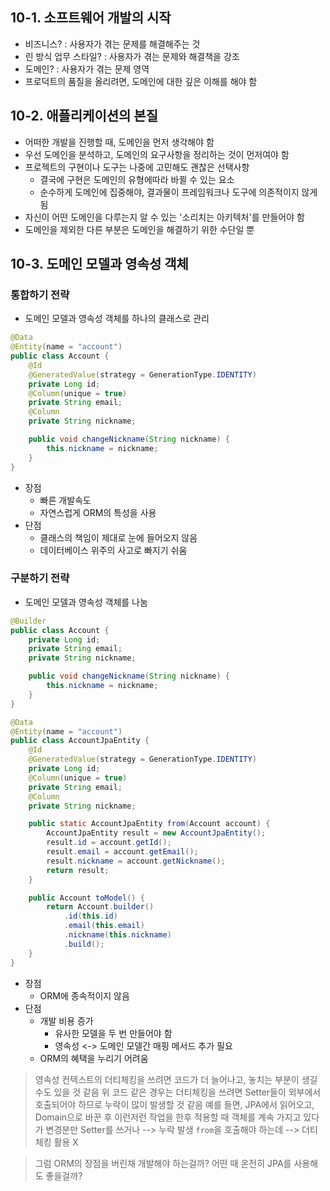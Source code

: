 ## 10-1. 소프트웨어 개발의 시작
- 비즈니스? : 사용자가 겪는 문제를 해결해주는 것
- 린 방식 업무 스타일? : 사용자가 겪는 문제와 해결책을 강조
- 도메인? : 사용자가 겪는 문제 영역
- 프로덕트의 품질을 올리려면, 도메인에 대한 깊은 이해를 해야 함

## 10-2. 애플리케이션의 본질
- 어떠한 개발을 진행할 때, 도메인을 먼저 생각해야 함
- 우선 도메인을 분석하고, 도메인의 요구사항을 정리하는 것이 먼저여야 함
- 프로젝트의 구현이나 도구는 나중에 고민해도 괜찮은 선택사항
  - 결국에 구현은 도메인의 유형에따라 바뀔 수 있는 요소
  - 순수하게 도메인에 집중해야, 결과물이 프레임워크나 도구에 의존적이지 않게 됨
- 자신이 어떤 도메인을 다루는지 알 수 있는 '소리치는 아키텍처'를 만들어야 함
- 도메인을 제외한 다른 부분은 도메인을 해결하기 위한 수단일 뿐

## 10-3. 도메인 모델과 영속성 객체
### 통합하기 전략
- 도메인 모델과 영속성 객체를 하나의 클래스로 관리
```java
@Data
@Entity(name = "account")
public class Account {
    @Id
    @GeneratedValue(strategy = GenerationType.IDENTITY)
    private Long id;
    @Column(unique = true)
    private String email;
    @Column
    private String nickname;

    public void changeNickname(String nickname) {
        this.nickname = nickname;
    }
}
```
- 장점
  - 빠른 개발속도
  - 자연스럽게 ORM의 특성을 사용
- 단점
  - 클래스의 책임이 제대로 눈에 들어오지 않음
  - 데이터베이스 위주의 사고로 빠지기 쉬움

### 구분하기 전략
- 도메인 모델과 영속성 객체를 나눔
```java
@Builder
public class Account {
    private Long id;
    private String email;
    private String nickname;

    public void changeNickname(String nickname) {
        this.nickname = nickname;
    }
}
```

```java
@Data
@Entity(name = "account")
public class AccountJpaEntity {
    @Id
    @GeneratedValue(strategy = GenerationType.IDENTITY)
    private Long id;
    @Column(unique = true)
    private String email;
    @Column
    private String nickname;

    public static AccountJpaEntity from(Account account) {
        AccountJpaEntity result = new AccountJpaEntity();
        result.id = account.getId();
        result.email = account.getEmail();
        result.nickname = account.getNickname();
        return result;
    }

    public Account toModel() {
        return Account.builder()
            .id(this.id)
            .email(this.email)
            .nickname(this.nickname)
            .build();
    }
}
```
- 장점
  - ORM에 종속적이지 않음
- 단점
  - 개발 비용 증가
    - 유사한 모델을 두 번 만들어야 함
    - 영속성 <-> 도메인 모델간 매핑 메서드 추가 필요
  - ORM의 혜택을 누리기 어려움
> 영속성 컨텍스트의 더티체킹을 쓰려면 코드가 더 늘어나고, 놓치는 부분이 생길수도 있을 것 같음
> 위 코드 같은 경우는 더티체킹을 쓰려면 Setter들이 외부에서 호출되어야 하므로 누락이 많이 발생할 것 같음
> 예를 들면, JPA에서 읽어오고, Domain으로 바꾼 후 이런저런 작업을 한후 적용할 때
>   객체를 계속 가지고 있다가 변경분만 Setter를 쓰거나 --> 누락 발생
>   `from`을 호출해야 하는데 --> 더티체킹 활용 X

> 그럼 ORM의 장점을 버린채 개발해야 하는걸까? 어떤 때 온전히 JPA를 사용해도 좋을걸까?
